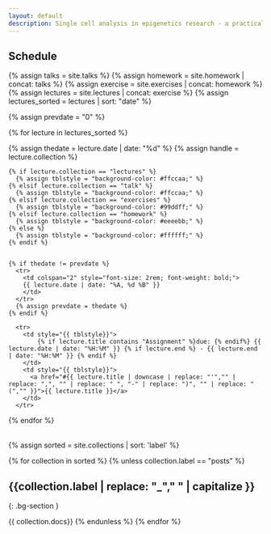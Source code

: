 ```yaml
---
layout: default
description: Single cell analysis in epigenetics research - a practical course for students of the LMU Munich
---
```


## Schedule
{% assign talks = site.talks %}
{% assign homework = site.homework | concat: talks %}
{% assign exercise = site.exercises | concat: homework %}
{% assign lectures = site.lectures | concat: exercise  %}
{% assign lectures_sorted = lectures | sort: "date" %}

{% assign prevdate = "0" %}
<table class="table table-bordered">
  {% for lecture in lectures_sorted %}

  {% assign thedate = lecture.date | date: "%d" %}
  {% assign handle = lecture.collection %}

    {% if lecture.collection == "lectures" %}
      {% assign tblstyle = "background-color: #ffccaa;" %}
    {% elsif lecture.collection == "talk" %}
      {% assign tblstyle = "background-color: #ffccaa;" %}
    {% elsif lecture.collection == "exercises" %}
      {% assign tblstyle = "background-color: #99ddff;" %}
    {% elsif lecture.collection == "homework" %}
      {% assign tblstyle = "background-color: #eeeebb;" %}
    {% else %}
      {% assign tblstyle = "background-color: #ffffff;" %}
    {% endif %}


    {% if thedate != prevdate %}
      <tr>
        <td colspan="2" style="font-size: 2rem; font-weight: bold;">
        {{ lecture.date | date: "%A, %d %B" }}
        </td>
      </tr>
      {% assign prevdate = thedate %}
    {% endif %}

      <tr>
        <td style="{{ tblstyle}}">
            {% if lecture.title contains "Assignment" %}due: {% endif%} {{ lecture.date | date: "%H:%M" }} {% if lecture.end %} - {{ lecture.end | date: "%H:%M" }} {% endif %}
        </td>
        <td style="{{ tblstyle}}">
          <a href="#{{ lecture.title | downcase | replace: "'","" | replace: ",", "" | replace: " ", "-" | replace: ")", "" | replace: "(","" }}">{{ lecture.title }}</a>
        </td>
      </tr>

  {% endfor %}
</table>


{% assign sorted = site.collections | sort: 'label' %}

{% for collection in sorted %}
{% unless collection.label == "posts" %}
## {{collection.label | replace: "_"," " | capitalize  }}
{: .bg-section }

{{ collection.docs}}
{% endunless %}
{% endfor %}

